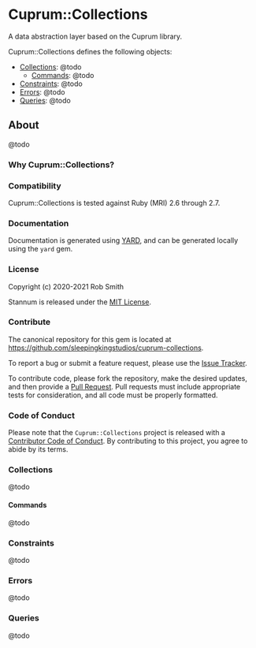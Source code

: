 # Cuprum::Collections

A data abstraction layer based on the Cuprum library.

Cuprum::Collections defines the following objects:

- [Collections](#collections): @todo
    - [Commands](#commands): @todo
- [Constraints](#constraints): @todo
- [Errors](#errors): @todo
- [Queries](#queries): @todo

## About

@todo

### Why Cuprum::Collections?

### Compatibility

Cuprum::Collections is tested against Ruby (MRI) 2.6 through 2.7.

### Documentation

Documentation is generated using [YARD](https://yardoc.org/), and can be generated locally using the `yard` gem.

### License

Copyright (c) 2020-2021 Rob Smith

Stannum is released under the [MIT License](https://opensource.org/licenses/MIT).

### Contribute

The canonical repository for this gem is located at https://github.com/sleepingkingstudios/cuprum-collections.

To report a bug or submit a feature request, please use the [Issue Tracker](https://github.com/sleepingkingstudios/cuprum-collections/issues).

To contribute code, please fork the repository, make the desired updates, and then provide a [Pull Request](https://github.com/sleepingkingstudios/cuprum-collections/pulls). Pull requests must include appropriate tests for consideration, and all code must be properly formatted.

### Code of Conduct

Please note that the `Cuprum::Collections` project is released with a [Contributor Code of Conduct](https://github.com/sleepingkingstudios/cuprum-collections/blob/master/CODE_OF_CONDUCT.md). By contributing to this project, you agree to abide by its terms.

<!-- ## Getting Started  -->

<a id="collections"></a>

### Collections

@todo

<a id="commands"></a>

#### Commands

@todo

<a id="constraints"></a>

### Constraints

@todo

<a id="errors"></a>

### Errors

@todo

<a id="queries"></a>

### Queries

@todo
